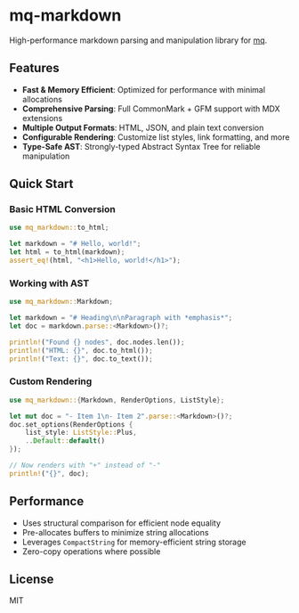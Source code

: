 # mq-markdown

High-performance markdown parsing and manipulation library for [mq](https://github.com/harehare/mq).

## Features

- **Fast & Memory Efficient**: Optimized for performance with minimal allocations
- **Comprehensive Parsing**: Full CommonMark + GFM support with MDX extensions
- **Multiple Output Formats**: HTML, JSON, and plain text conversion
- **Configurable Rendering**: Customize list styles, link formatting, and more
- **Type-Safe AST**: Strongly-typed Abstract Syntax Tree for reliable manipulation

## Quick Start

### Basic HTML Conversion

```rust
use mq_markdown::to_html;

let markdown = "# Hello, world!";
let html = to_html(markdown);
assert_eq!(html, "<h1>Hello, world!</h1>");
```

### Working with AST

```rust
use mq_markdown::Markdown;

let markdown = "# Heading\n\nParagraph with *emphasis*";
let doc = markdown.parse::<Markdown>()?;

println!("Found {} nodes", doc.nodes.len());
println!("HTML: {}", doc.to_html());
println!("Text: {}", doc.to_text());
```

### Custom Rendering

```rust
use mq_markdown::{Markdown, RenderOptions, ListStyle};

let mut doc = "- Item 1\n- Item 2".parse::<Markdown>()?;
doc.set_options(RenderOptions {
    list_style: ListStyle::Plus,
    ..Default::default()
});

// Now renders with "+" instead of "-"
println!("{}", doc);
```

## Performance

- Uses structural comparison for efficient node equality
- Pre-allocates buffers to minimize string allocations  
- Leverages `CompactString` for memory-efficient string storage
- Zero-copy operations where possible

## License

MIT

